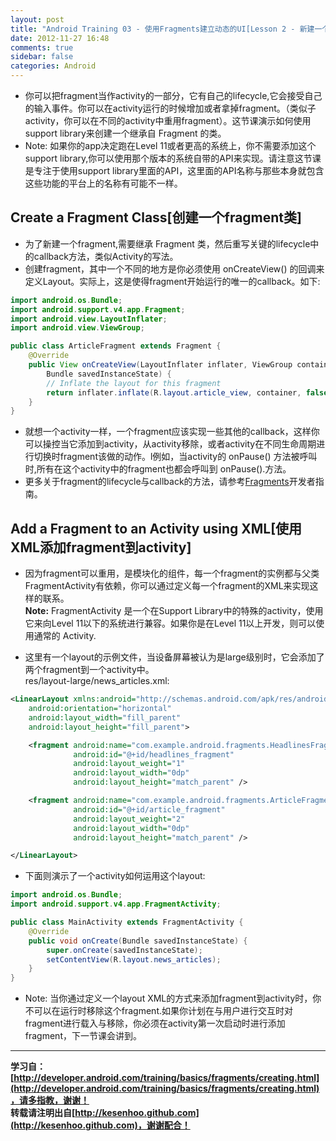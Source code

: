 ```yaml
---
layout: post
title: "Android Training 03 - 使用Fragments建立动态的UI[Lesson 2 - 新建一个Fragment]"
date: 2012-11-27 16:48
comments: true
sidebar: false
categories: Android
---
```


* 你可以把fragment当作activity的一部分，它有自己的lifecycle,它会接受自己的输入事件。你可以在activity运行的时候增加或者拿掉fragment。（类似子activity，你可以在不同的activity中重用fragment）。这节课演示如何使用support library来创建一个继承自 Fragment 的类。  
* Note: 如果你的app决定跑在Level 11或者更高的系统上，你不需要添加这个support library,你可以使用那个版本的系统自带的API来实现。请注意这节课是专注于使用support library里面的API，这里面的API名称与那些本身就包含这些功能的平台上的名称有可能不一样。

<!-- more -->

## Create a Fragment Class[创建一个fragment类]
* 为了新建一个fragment,需要继承 Fragment 类，然后重写关键的lifecycle中的callback方法，类似Activity的写法。  
* 创建fragment，其中一个不同的地方是你必须使用 onCreateView() 的回调来定义Layout。实际上，这是使得fragment开始运行的唯一的callback。如下:
```java
import android.os.Bundle;
import android.support.v4.app.Fragment;
import android.view.LayoutInflater;
import android.view.ViewGroup;

public class ArticleFragment extends Fragment {
    @Override
    public View onCreateView(LayoutInflater inflater, ViewGroup container, 
        Bundle savedInstanceState) {
        // Inflate the layout for this fragment
        return inflater.inflate(R.layout.article_view, container, false);
    }
}
```
* 就想一个activity一样，一个fragment应该实现一些其他的callback，这样你可以操控当它添加到activity，从activity移除，或者activity在不同生命周期进行切换时fragment该做的动作。l例如，当activity的 onPause() 方法被呼叫时,所有在这个activity中的fragment也都会呼叫到 onPause().方法。  
* 更多关于fragment的lifecycle与callback的方法，请参考[Fragments](http://developer.android.com/guide/components/fragments.html)开发者指南。

## Add a Fragment to an Activity using XML[使用XML添加fragment到activity]
* 因为fragment可以重用，是模块化的组件，每一个fragment的实例都与父类FragmentActivity有依赖，你可以通过定义每一个fragment的XML来实现这样的联系。  
  **Note:** FragmentActivity 是一个在Support Library中的特殊的activity，使用它来向Level 11以下的系统进行兼容。如果你是在Level 11以上开发，则可以使用通常的 Activity.

* 这里有一个layout的示例文件，当设备屏幕被认为是large级别时，它会添加了两个fragment到一个activity中。  
res/layout-large/news_articles.xml:
```xml
<LinearLayout xmlns:android="http://schemas.android.com/apk/res/android"
    android:orientation="horizontal"
    android:layout_width="fill_parent"
    android:layout_height="fill_parent">

    <fragment android:name="com.example.android.fragments.HeadlinesFragment"
              android:id="@+id/headlines_fragment"
              android:layout_weight="1"
              android:layout_width="0dp"
              android:layout_height="match_parent" />

    <fragment android:name="com.example.android.fragments.ArticleFragment"
              android:id="@+id/article_fragment"
              android:layout_weight="2"
              android:layout_width="0dp"
              android:layout_height="match_parent" />

</LinearLayout>
```
* 下面则演示了一个activity如何运用这个layout:
```java
import android.os.Bundle;
import android.support.v4.app.FragmentActivity;

public class MainActivity extends FragmentActivity {
    @Override
    public void onCreate(Bundle savedInstanceState) {
        super.onCreate(savedInstanceState);
        setContentView(R.layout.news_articles);
    }
}
```

* Note: 当你通过定义一个layout XML的方式来添加fragment到activity时，你不可以在运行时移除这个fragment.如果你计划在与用户进行交互时对fragment进行载入与移除，你必须在activity第一次启动时进行添加fragment，下一节课会讲到。

*********************************
**学习自：[http://developer.android.com/training/basics/fragments/creating.html](http://developer.android.com/training/basics/fragments/creating.html)，请多指教，谢谢！**  
**转载请注明出自[http://kesenhoo.github.com](http://kesenhoo.github.com)，谢谢配合！**






